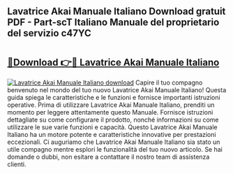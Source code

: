 ## Lavatrice Akai Manuale Italiano Download gratuit PDF - Part-scT Italiano Manuale del proprietario del servizio c47YC

# <h2><a href="http://dffif1.blite.top/?on=Lavatrice+Akai+Manuale+Italiano">🔗Download 👉🔴 Lavatrice Akai Manuale Italiano</a></h2>

[![Lavatrice Akai Manuale Italiano download](https://i.imgur.com/lujVjoI.png)](http://dffif1.blite.top/?on=Lavatrice+Akai+Manuale+Italiano)
Capire il tuo compagno benvenuto nel mondo del tuo nuovo Lavatrice Akai Manuale Italiano! Questa guida spiega le caratteristiche e le funzioni e fornisce importanti istruzioni operative. Prima di utilizzare Lavatrice Akai Manuale Italiano, prenditi un momento per leggere attentamente questo Manuale. Fornisce istruzioni dettagliate su come configurare il prodotto, nonché informazioni su come utilizzare le sue varie funzioni e capacità. Questo Lavatrice Akai Manuale Italiano ha un motore potente e caratteristiche innovative per prestazioni eccezionali. Ci auguriamo che Lavatrice Akai Manuale Italiano sia stato un utile compagno mentre esplori le funzionalità del tuo nuovo articolo. Se hai domande o dubbi, non esitare a contattare il nostro team di assistenza clienti.
